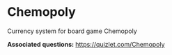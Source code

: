 # Chemopoly
Currency system for board game Chemopoly

**Associated questions:** https://quizlet.com/Chemopoly

